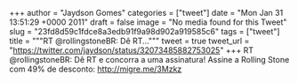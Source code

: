 
+++
author = "Jaydson Gomes"
categories = ["tweet"]
date = "Mon Jan 31 13:51:29 +0000 2011"
draft = false
image = "No media found for this Tweet"
slug = "23fd8d59c1fdce8a3edb91f9a98d902a919585c6"
tags = ["tweet"]
title = """RT @rollingstoneBR: Dê RT..."""
tweet = true
tweet_url = "https://twitter.com/jaydson/status/32073485882753025"
+++
RT @rollingstoneBR: Dê RT e concorra a uma assinatura! Assine a Rolling Stone com 49% de desconto: http://migre.me/3Mzkz
